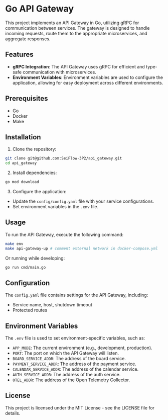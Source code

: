 # Go API Gateway

This project implements an API Gateway in Go, utilizing gRPC for communication between services. The gateway is designed to handle incoming requests, route them to the appropriate microservices, and aggregate responses.

## Features

- **gRPC Integration**: The API Gateway uses gRPC for efficient and type-safe communication with microservices.
- **Environment Variables**: Environment variables are used to configure the application, allowing for easy deployment across different environments.

## Prerequisites

- Go
- Docker
- Make

## Installation

1. Clone the repository:
  ```bash
  git clone git@github.com:SeiFlow-3P2/api_gateway.git
  cd api_gateway
  ```

2. Install dependencies:
  ```bash
  go mod download
  ```

3. Configure the application:
  - Update the `config/config.yaml` file with your service configurations.
  - Set environment variables in the `.env` file.

## Usage

To run the API Gateway, execute the following command:

  ```bash
  make env
  make api-gateway-up # comment external network in docker-compose.yml
  ```

Or running while developing:

  ```bash
  go run cmd/main.go
  ```

## Configuration

The `config.yaml` file contains settings for the API Gateway, including:

- Service name, host, shutdown timeout
- Protected routes

## Environment Variables

The `.env` file is used to set environment-specific variables, such as:

  - `APP_MODE`: The current environment (e.g., development, production).
  - `PORT`: The port on which the API Gateway will listen.
  - `BOARD_SERVICE_ADDR`: The address of the board service.
  - `PAYMENT_SERVICE_ADDR`: The address of the payment service.
  - `CALENDAR_SERVICE_ADDR`: The address of the calendar service.
  - `AUTH_SERVICE_ADDR`: The address of the auth service.
  - `OTEL_ADDR`: The address of the Open Telemetry Collector.

## License

This project is licensed under the MIT License - see the LICENSE file for details.
